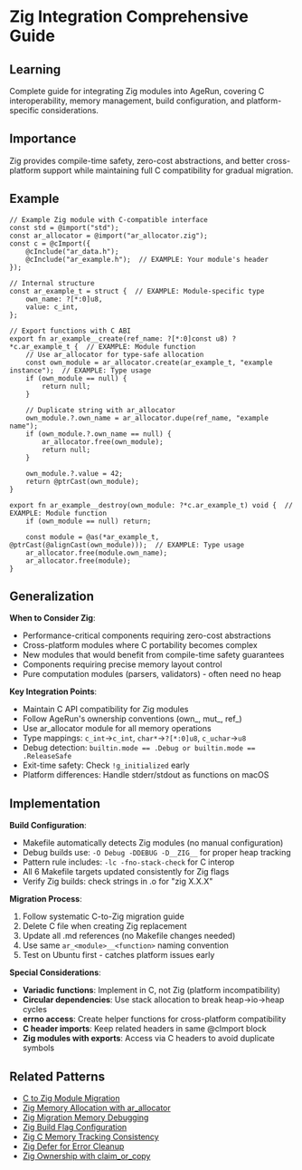 # Zig Integration Comprehensive Guide

## Learning
Complete guide for integrating Zig modules into AgeRun, covering C interoperability, memory management, build configuration, and platform-specific considerations.

## Importance
Zig provides compile-time safety, zero-cost abstractions, and better cross-platform support while maintaining full C compatibility for gradual migration.

## Example
```zig
// Example Zig module with C-compatible interface
const std = @import("std");
const ar_allocator = @import("ar_allocator.zig");
const c = @cImport({
    @cInclude("ar_data.h");
    @cInclude("ar_example.h");  // EXAMPLE: Your module's header
});

// Internal structure
const ar_example_t = struct {  // EXAMPLE: Module-specific type
    own_name: ?[*:0]u8,
    value: c_int,
};

// Export functions with C ABI
export fn ar_example__create(ref_name: ?[*:0]const u8) ?*c.ar_example_t {  // EXAMPLE: Module function
    // Use ar_allocator for type-safe allocation
    const own_module = ar_allocator.create(ar_example_t, "example instance");  // EXAMPLE: Type usage
    if (own_module == null) {
        return null;
    }
    
    // Duplicate string with ar_allocator
    own_module.?.own_name = ar_allocator.dupe(ref_name, "example name");
    if (own_module.?.own_name == null) {
        ar_allocator.free(own_module);
        return null;
    }
    
    own_module.?.value = 42;
    return @ptrCast(own_module);
}

export fn ar_example__destroy(own_module: ?*c.ar_example_t) void {  // EXAMPLE: Module function
    if (own_module == null) return;
    
    const module = @as(*ar_example_t, @ptrCast(@alignCast(own_module)));  // EXAMPLE: Type usage
    ar_allocator.free(module.own_name);
    ar_allocator.free(module);
}
```

## Generalization
**When to Consider Zig**:
- Performance-critical components requiring zero-cost abstractions
- Cross-platform modules where C portability becomes complex
- New modules that would benefit from compile-time safety guarantees
- Components requiring precise memory layout control
- Pure computation modules (parsers, validators) - often need no heap

**Key Integration Points**:
- Maintain C API compatibility for Zig modules
- Follow AgeRun's ownership conventions (own_, mut_, ref_)
- Use ar_allocator module for all memory operations
- Type mappings: `c_int`→`c_int`, `char*`→`?[*:0]u8`, `c_uchar`→`u8`
- Debug detection: `builtin.mode == .Debug or builtin.mode == .ReleaseSafe`
- Exit-time safety: Check `!g_initialized` early
- Platform differences: Handle stderr/stdout as functions on macOS

## Implementation
**Build Configuration**:
- Makefile automatically detects Zig modules (no manual configuration)
- Debug builds use: `-O Debug -DDEBUG -D__ZIG__` for proper heap tracking
- Pattern rule includes: `-lc -fno-stack-check` for C interop
- All 6 Makefile targets updated consistently for Zig flags
- Verify Zig builds: check strings in .o for "zig X.X.X"

**Migration Process**:
1. Follow systematic C-to-Zig migration guide
2. Delete C file when creating Zig replacement
3. Update all .md references (no Makefile changes needed)
4. Use same `ar_<module>__<function>` naming convention
5. Test on Ubuntu first - catches platform issues early

**Special Considerations**:
- **Variadic functions**: Implement in C, not Zig (platform incompatibility)
- **Circular dependencies**: Use stack allocation to break heap→io→heap cycles
- **errno access**: Create helper functions for cross-platform compatibility
- **C header imports**: Keep related headers in same @cImport block
- **Zig modules with exports**: Access via C headers to avoid duplicate symbols

## Related Patterns
- [C to Zig Module Migration](c-to-zig-module-migration.md)
- [Zig Memory Allocation with ar_allocator](zig-memory-allocation-with-ar-allocator.md)
- [Zig Migration Memory Debugging](zig-migration-memory-debugging.md)
- [Zig Build Flag Configuration](zig-build-flag-configuration.md)  
- [Zig C Memory Tracking Consistency](zig-c-memory-tracking-consistency.md)
- [Zig Defer for Error Cleanup](zig-defer-error-cleanup-pattern.md)
- [Zig Ownership with claim_or_copy](zig-ownership-claim-or-copy-pattern.md)